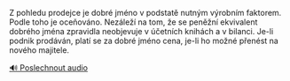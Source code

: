 
Z pohledu prodejce je dobré jméno v podstatě nutným výrobním faktorem. Podle toho je oceňováno. Nezáleží na tom, že se peněžní ekvivalent dobrého jména zpravidla neobjevuje v účetních knihách a v bilanci. Je-li podnik prodáván, platí se za dobré jméno cena, je-li ho možné přenést na nového majitele.

[🔊 Poslechnout audio](/data/7-paragraphs/audio/chapter_69/para_006-Z-pohledu-prodejce-je-dobr-jmno-v-podstat-nutn.mp3)
